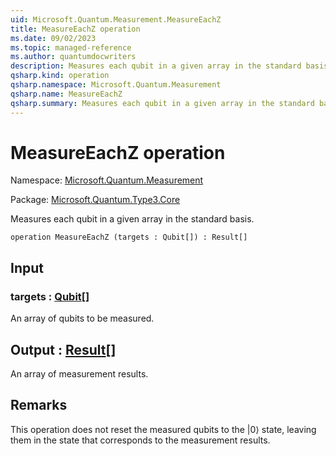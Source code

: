 ```yaml
---
uid: Microsoft.Quantum.Measurement.MeasureEachZ
title: MeasureEachZ operation
ms.date: 09/02/2023
ms.topic: managed-reference
ms.author: quantumdocwriters
description: Measures each qubit in a given array in the standard basis.
qsharp.kind: operation
qsharp.namespace: Microsoft.Quantum.Measurement
qsharp.name: MeasureEachZ
qsharp.summary: Measures each qubit in a given array in the standard basis.
---
```


# MeasureEachZ operation

Namespace: [Microsoft.Quantum.Measurement](xref:Microsoft.Quantum.Measurement)

Package: [Microsoft.Quantum.Type3.Core](https://nuget.org/packages/Microsoft.Quantum.Type3.Core)


Measures each qubit in a given array in the standard basis.

```qsharp
operation MeasureEachZ (targets : Qubit[]) : Result[]
```


## Input

### targets : [Qubit](xref:microsoft.quantum.qsharp.valueliterals#qubit-literals)[]

An array of qubits to be measured.



## Output : [Result](xref:microsoft.quantum.qsharp.valueliterals#result-literal)[]

An array of measurement results.

## Remarks

This operation does not reset the measured qubits to the |0⟩ state,leaving them in the state that corresponds to the measurement results.